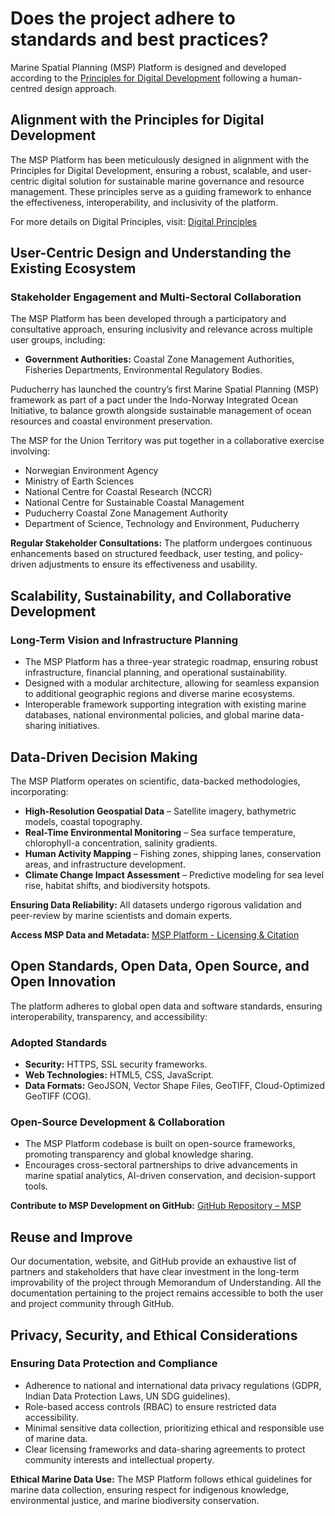 # Does the project adhere to standards and best practices?

Marine Spatial Planning (MSP) Platform is designed and developed according to the [Principles for Digital Development](https://marinespatialplanning.in/puducherrygeo/) following a human-centred design approach.

## Alignment with the Principles for Digital Development

The MSP Platform has been meticulously designed in alignment with the Principles for Digital Development, ensuring a robust, scalable, and user-centric digital solution for sustainable marine governance and resource management. These principles serve as a guiding framework to enhance the effectiveness, interoperability, and inclusivity of the platform.

For more details on Digital Principles, visit: [Digital Principles](https://marinespatialplanning.in/puducherrygeo/)

## User-Centric Design and Understanding the Existing Ecosystem

### Stakeholder Engagement and Multi-Sectoral Collaboration

The MSP Platform has been developed through a participatory and consultative approach, ensuring inclusivity and relevance across multiple user groups, including:

- **Government Authorities:** Coastal Zone Management Authorities, Fisheries Departments, Environmental Regulatory Bodies.

Puducherry has launched the country’s first Marine Spatial Planning (MSP) framework as part of a pact under the Indo-Norway Integrated Ocean Initiative, to balance growth alongside sustainable management of ocean resources and coastal environment preservation.

The MSP for the Union Territory was put together in a collaborative exercise involving:
- Norwegian Environment Agency
- Ministry of Earth Sciences
- National Centre for Coastal Research (NCCR)
- National Centre for Sustainable Coastal Management
- Puducherry Coastal Zone Management Authority
- Department of Science, Technology and Environment, Puducherry

**Regular Stakeholder Consultations:** The platform undergoes continuous enhancements based on structured feedback, user testing, and policy-driven adjustments to ensure its effectiveness and usability.

## Scalability, Sustainability, and Collaborative Development

### Long-Term Vision and Infrastructure Planning

- The MSP Platform has a three-year strategic roadmap, ensuring robust infrastructure, financial planning, and operational sustainability.
- Designed with a modular architecture, allowing for seamless expansion to additional geographic regions and diverse marine ecosystems.
- Interoperable framework supporting integration with existing marine databases, national environmental policies, and global marine data-sharing initiatives.

## Data-Driven Decision Making

The MSP Platform operates on scientific, data-backed methodologies, incorporating:

- **High-Resolution Geospatial Data** – Satellite imagery, bathymetric models, coastal topography.  
- **Real-Time Environmental Monitoring** – Sea surface temperature, chlorophyll-a concentration, salinity gradients.  
- **Human Activity Mapping** – Fishing zones, shipping lanes, conservation areas, and infrastructure development.  
- **Climate Change Impact Assessment** – Predictive modeling for sea level rise, habitat shifts, and biodiversity hotspots.  

**Ensuring Data Reliability:** All datasets undergo rigorous validation and peer-review by marine scientists and domain experts.  

**Access MSP Data and Metadata:** [MSP Platform - Licensing & Citation](https://marinespatialplanning.in/puducherrygeo/)

## Open Standards, Open Data, Open Source, and Open Innovation

The platform adheres to global open data and software standards, ensuring interoperability, transparency, and accessibility:

### Adopted Standards

- **Security:** HTTPS, SSL security frameworks.
- **Web Technologies:** HTML5, CSS, JavaScript.
- **Data Formats:** GeoJSON, Vector Shape Files, GeoTIFF, Cloud-Optimized GeoTIFF (COG).

### Open-Source Development & Collaboration

- The MSP Platform codebase is built on open-source frameworks, promoting transparency and global knowledge sharing.
- Encourages cross-sectoral partnerships to drive advancements in marine spatial analytics, AI-driven conservation, and decision-support tools.

**Contribute to MSP Development on GitHub:** [GitHub Repository – MSP](https://marinespatialplanning.in/puducherrygeo/)

## Reuse and Improve

Our documentation, website, and GitHub provide an exhaustive list of partners and stakeholders that have clear investment in the long-term improvability of the project through Memorandum of Understanding. All the documentation pertaining to the project remains accessible to both the user and project community through GitHub.

## Privacy, Security, and Ethical Considerations

### Ensuring Data Protection and Compliance

- Adherence to national and international data privacy regulations (GDPR, Indian Data Protection Laws, UN SDG guidelines).
- Role-based access controls (RBAC) to ensure restricted data accessibility.
- Minimal sensitive data collection, prioritizing ethical and responsible use of marine data.
- Clear licensing frameworks and data-sharing agreements to protect community interests and intellectual property.

**Ethical Marine Data Use:** The MSP Platform follows ethical guidelines for marine data collection, ensuring respect for indigenous knowledge, environmental justice, and marine biodiversity conservation.